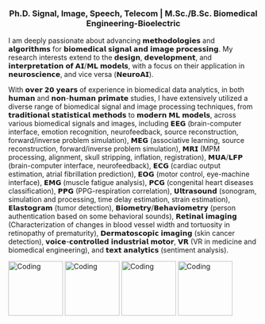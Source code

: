 <h3 align="center">Ph.D. Signal, Image, Speech, Telecom | M.Sc./B.Sc. Biomedical Engineering-Bioelectric</h3>
<!---<img align="right" alt="Coding" width="400" src="https://media.giphy.com/media/v1.Y2lkPTc5MGI3NjExN25vYnR0ZWRodGdxbWU1N2I5YWw0NDRjd3Zrczc0djg2ZTNiNTFxcCZlcD12MV9naWZzX3NlYXJjaCZjdD1n/l41lJ8ywG1ncm9FXW/giphy.gif">--->
I am deeply passionate about advancing 𝗺𝗲𝘁𝗵𝗼𝗱𝗼𝗹𝗼𝗴𝗶𝗲𝘀 and 𝗮𝗹𝗴𝗼𝗿𝗶𝘁𝗵𝗺𝘀 for 𝗯𝗶𝗼𝗺𝗲𝗱𝗶𝗰𝗮𝗹 𝘀𝗶𝗴𝗻𝗮𝗹 𝗮𝗻𝗱 𝗶𝗺𝗮𝗴𝗲 𝗽𝗿𝗼𝗰𝗲𝘀𝘀𝗶𝗻𝗴. My research interests extend to the 𝗱𝗲𝘀𝗶𝗴𝗻, 𝗱𝗲𝘃𝗲𝗹𝗼𝗽𝗺𝗲𝗻𝘁, and 𝗶𝗻𝘁𝗲𝗿𝗽𝗿𝗲𝘁𝗮𝘁𝗶𝗼𝗻 𝗼𝗳 𝗔𝗜/𝗠𝗟 𝗺𝗼𝗱𝗲𝗹𝘀, with a focus on their application in 𝗻𝗲𝘂𝗿𝗼𝘀𝗰𝗶𝗲𝗻𝗰𝗲, and vice versa (𝗡𝗲𝘂𝗿𝗼𝗔𝗜).

With 𝗼𝘃𝗲𝗿 𝟮𝟬 𝘆𝗲𝗮𝗿𝘀 of experience in biomedical data analytics, in both 𝗵𝘂𝗺𝗮𝗻 and 𝗻𝗼𝗻-𝗵𝘂𝗺𝗮𝗻 𝗽𝗿𝗶𝗺𝗮𝘁𝗲 studies, I have extensively utilized a diverse range of biomedical signal and image processing techniques, from 𝘁𝗿𝗮𝗱𝗶𝘁𝗶𝗼𝗻𝗮𝗹 𝘀𝘁𝗮𝘁𝗶𝘀𝘁𝗶𝗰𝗮𝗹 𝗺𝗲𝘁𝗵𝗼𝗱𝘀 to 𝗺𝗼𝗱𝗲𝗿𝗻 𝗠𝗟 𝗺𝗼𝗱𝗲𝗹𝘀, across various biomedical signals and images, including 𝗘𝗘𝗚 (brain-computer interface, emotion recognition, neurofeedback, source reconstruction, forward/inverse problem simulation), 𝗠𝗘𝗚 (associative learning, source reconstruction, forward/inverse problem simulation), 𝗠𝗥𝗜 (MPM processing, alignment, skull stripping, inflation, registration), 𝗠𝗨𝗔/𝗟𝗙𝗣 (brain-computer interface, neurofeedback), 𝗘𝗖𝗚 (cardiac output estimation, atrial fibrillation prediction), 𝗘𝗢𝗚 (motor control, eye-machine interface), 𝗘𝗠𝗚 (muscle fatigue analysis), 𝗣𝗖𝗚 (congenital heart diseases classification), 𝗣𝗣𝗚 (PPG-respiration correlation), 𝗨𝗹𝘁𝗿𝗮𝘀𝗼𝘂𝗻𝗱 (sonogram, simulation and processing, time delay estimation, strain estimation), 𝗘𝗹𝗮𝘀𝘁𝗼𝗴𝗿𝗮𝗺 (tumor detection), 𝗕𝗶𝗼𝗺𝗲𝘁𝗿𝘆/𝗕𝗲𝗵𝗮𝘃𝗶𝗼𝗺𝗲𝘁𝗿𝘆 (person authentication based on some behavioral sounds), 𝗥𝗲𝘁𝗶𝗻𝗮𝗹 𝗶𝗺𝗮𝗴𝗶𝗻𝗴 (Characterization of changes in blood vessel width and tortuosity in retinopathy of prematurity), 𝗗𝗲𝗿𝗺𝗮𝘁𝗼𝘀𝗰𝗼𝗽𝗶𝗰 𝗶𝗺𝗮𝗴𝗶𝗻𝗴 (skin cancer detection), 𝘃𝗼𝗶𝗰𝗲-𝗰𝗼𝗻𝘁𝗿𝗼𝗹𝗹𝗲𝗱 𝗶𝗻𝗱𝘂𝘀𝘁𝗿𝗶𝗮𝗹 𝗺𝗼𝘁𝗼𝗿, 𝗩𝗥 (VR in medicine and biomedical engineering), and 𝘁𝗲𝘅𝘁 𝗮𝗻𝗮𝗹𝘆𝘁𝗶𝗰𝘀 (sentiment analysis).

<img alt="Coding" height="110" src="/fig/VE-task.gif"> <img alt="Coding" height="110" src="/fig/average-2,2.gif"> <img alt="Coding" height="110" src="/fig/spatialPriorManualSelection.gif"> <img alt="Coding" height="110" src="/fig/whiteInbetweenPial-layer-source-space.gif"> 
